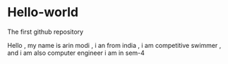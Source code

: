 # Hello-world
The first github repository



Hello , my name is arin modi , i an from india ,
i am competitive swimmer , and i am also computer engineer
i am in sem-4

